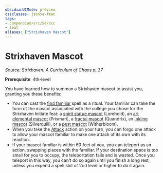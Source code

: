 ```yaml
---
obsidianUIMode: preview
cssclasses: json5e-feat
tags:
- compendium/src/5e/scc
- feat
aliases: ["Strixhaven Mascot"]
---
```

# Strixhaven Mascot
*Source: Strixhaven: A Curriculum of Chaos p. 37*  

**Prerequisite**: 4th-level

You have learned how to summon a Strixhaven mascot to assist you, granting you these benefits:

- You can cast the [find familiar](Mechanics/spells/find-familiar.md) spell as a ritual. Your familiar can take the form of the mascot associated with the college you chose for the Strixhaven Initiate feat: a [spirit statue mascot](Mechanics/bestiary/construct/spirit-statue-mascot-scc.md) (Lorehold), an [art elemental mascot](Mechanics/bestiary/elemental/art-elemental-mascot-scc.md) (Prismari), a [fractal mascot](Mechanics/bestiary/construct/fractal-mascot-scc.md) (Quandrix), an [inkling mascot](Mechanics/bestiary/ooze/inkling-mascot-scc.md) (Silverquill), or a [pest mascot](Mechanics/bestiary/monstrosity/pest-mascot-scc.md) (Witherbloom).  
- When you take the [Attack](Mechanics/Rules/actions.md#Attack) action on your turn, you can forgo one attack to allow your mascot familiar to make one attack of its own with its reaction.  
- If your mascot familiar is within 60 feet of you, you can teleport as an action, swapping places with the familiar. If your destination space is too small for you to occupy, the teleportation fails and is wasted. Once you teleport in this way, you can't do so again until you finish a long rest, unless you expend a spell slot of 2nd level or higher to do it again.